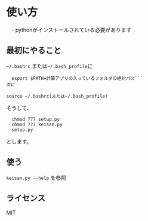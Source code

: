 # 使い方
　- pythonがインストールされている必要があります
## 最初にやること
  ```~/.bashrc``` 
または```~/.bash_profile```に
  ```
    export $PATH=計算アプリの入っているフォルダの絶対パス```
  次に
```
    source ~/.bashrc(または~/.bash_profile)
  そうして、
```
  chmod 777 setup.py
  chmod 777 keisan.py
  setup.py
```
とします。
## 使う
```keisan.py --help```
を参照
## ライセンス
MIT
